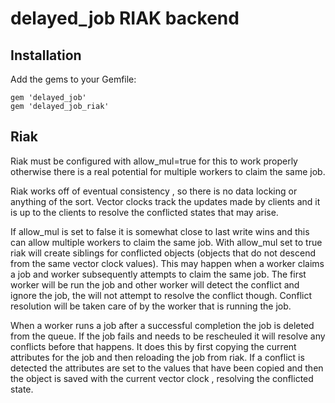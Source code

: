 # delayed_job RIAK backend

## Installation

Add the gems to your Gemfile:

    gem 'delayed_job'
    gem 'delayed_job_riak'


## Riak
   
   Riak must be configured with allow_mul=true for this to work properly otherwise there is a real potential for multiple workers to claim the same job. 
   
   Riak works off of eventual consistency , so there is no data locking or anything of the sort.  Vector clocks track the updates made by clients and it is up to the clients to resolve the conflicted states that may arise. 
   
   If allow_mul is set to false it is somewhat close to last write wins and this can allow multiple workers to claim the same job. With allow_mul set to true riak will create siblings for conflicted objects (objects that do not descend from the same vector clock values).  This may happen when a worker claims a job and worker subsequently attempts to claim the same job. The first worker will be run the job and other worker will detect the conflict and ignore the job, the will not attempt to resolve the conflict though.  Conflict resolution will be taken care of by the worker that is running the job.
   
   When a worker runs a job after a successful completion the job is deleted from the queue.  If the job fails and needs to be rescheuled it will resolve any conflicts before that happens.  It does this by first copying the current attributes for the job and then reloading the job from riak.  If a conflict is detected the attributes are set to the values that have been copied and then the object is saved with the current vector clock , resolving the conflicted state.